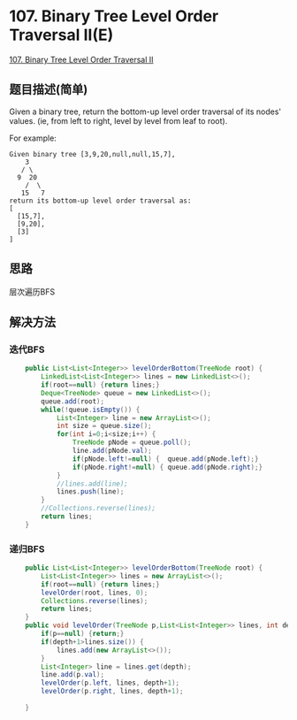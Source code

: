 # 107. Binary Tree Level Order Traversal II(E)
[107. Binary Tree Level Order Traversal II](https://leetcode-cn.com/problems/binary-tree-level-order-traversal-ii/)

##  题目描述(简单)

Given a binary tree, return the bottom-up level order traversal of its nodes' values. (ie, from left to right, level by level from leaf to root).

For example:
```
Given binary tree [3,9,20,null,null,15,7],
    3
   / \
  9  20
    /  \
   15   7
return its bottom-up level order traversal as:
[
  [15,7],
  [9,20],
  [3]
]
```


##  思路
层次遍历BFS

##  解决方法

### 迭代BFS


```java
    public List<List<Integer>> levelOrderBottom(TreeNode root) {
    	LinkedList<List<Integer>> lines = new LinkedList<>();
    	if(root==null) {return lines;}
    	Deque<TreeNode> queue = new LinkedList<>();
        queue.add(root);
        while(!queue.isEmpty()) {
        	List<Integer> line = new ArrayList<>();
            int size = queue.size();
        	for(int i=0;i<size;i++) {
        		TreeNode pNode = queue.poll();
        		line.add(pNode.val);
        		if(pNode.left!=null) {	queue.add(pNode.left);}
        		if(pNode.right!=null) {	queue.add(pNode.right);}
        	}
        	//lines.add(line);
        	lines.push(line);
        }
        //Collections.reverse(lines);
        return lines;
    }
```


### 递归BFS


```java
    public List<List<Integer>> levelOrderBottom(TreeNode root) {
    	List<List<Integer>> lines = new ArrayList<>();
    	if(root==null) {return lines;}
    	levelOrder(root, lines, 0);
    	Collections.reverse(lines);
    	return lines;
    }
    public void levelOrder(TreeNode p,List<List<Integer>> lines, int depth) {
    	if(p==null) {return;}
    	if(depth+1>lines.size()) {
    		lines.add(new ArrayList<>());
    	}
    	List<Integer> line = lines.get(depth);
    	line.add(p.val);
    	levelOrder(p.left, lines, depth+1);
    	levelOrder(p.right, lines, depth+1);
    	
    }
```



